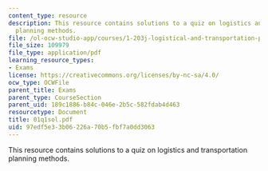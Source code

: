 ```yaml
---
content_type: resource
description: This resource contains solutions to a quiz on logistics and transportation
  planning methods.
file: /ol-ocw-studio-app/courses/1-203j-logistical-and-transportation-planning-methods-fall-2006/97edf5e33b06226a70b5fbf7a0dd3063_01q1sol.pdf
file_size: 109979
file_type: application/pdf
learning_resource_types:
- Exams
license: https://creativecommons.org/licenses/by-nc-sa/4.0/
ocw_type: OCWFile
parent_title: Exams
parent_type: CourseSection
parent_uid: 189c1886-b84c-046e-2b5c-582fdab4d463
resourcetype: Document
title: 01q1sol.pdf
uid: 97edf5e3-3b06-226a-70b5-fbf7a0dd3063
---
```

This resource contains solutions to a quiz on logistics and transportation planning methods.